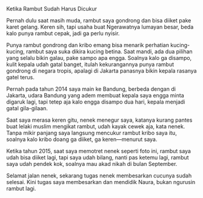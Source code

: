Ketika Rambut Sudah Harus Dicukur

Pernah dulu saat masih muda, rambut saya gondrong dan bisa diiket pake karet gelang. Keren sih, tapi usaha buat Ngerawatnya lumayan besar, beda kalo punya rambut cepak, jadi ga perlu nyisir.

Punya rambut gondrong dan kribo emang bisa menarik perhatian kucing-kucing, rambut saya suka dikira kucing betina. Saat mandi, ada dua pilihan yang selalu bikin galau, pake sampo apa engga. Soalnya kalo ga disampo, kulit kepala udah gatal banget, itulah kekurangannya punya rambut gondrong di negara tropis, apalagi di Jakarta panasnya bikin kepala rasanya gatel terus.

Pernah pada tahun 2014 saya main ke Bandung, berbeda dengan di Jakarta, udara Bandung yang adem membuat kepala saya engga minta digaruk lagi, tapi tetep aja kalo engga disampo dua hari, kepala menjadi gatal gila-gilaan.

Saat saya merasa keren gitu, nenek menegur saya, katanya kurang pantes buat lelaki muslim mengikat rambut, udah kayak cewek aja, kata nenek. Tanpa mikir panjang saya langsung mencukur rambut kribo saya itu, soalnya kalo kribo doang ga diiket, ga keren—menurut saya.

Ketika tahun 2015, saat saya memotret nenek seperti foto ini, rambut saya udah bisa diiket lagi, tapi saya udah bilang, nanti pas ketemu lagi, rambut saya udah pendek kok, soalnya mau akad nikah di bulan September.

Selamat jalan nenek, sekarang tugas nenek membesarkan cucunya sudah selesai. Kini tugas saya membesarkan dan mendidik Naura, bukan ngurusin rambut lagi.

